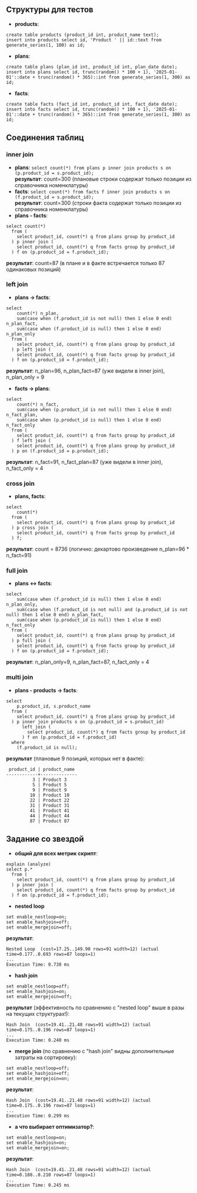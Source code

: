 ## Структуры для тестов

- **products**:
```
create table products (product_id int, product_name text);
insert into products select id, 'Product ' || id::text from generate_series(1, 100) as id;
```
- **plans**:
```
create table plans (plan_id int, product_id int, plan_date date);
insert into plans select id, trunc(random() * 100 + 1), '2025-01-01'::date + trunc(random() * 365)::int from generate_series(1, 300) as id;
```
- **facts**:
```
create table facts (fact_id int, product_id int, fact_date date);
insert into facts select id, trunc(random() * 100 + 1), '2025-01-01'::date + trunc(random() * 365)::int from generate_series(1, 300) as id;
```

## Соединения таблиц

### inner join

- **plans**: `select count(*) from plans p inner join products s on (p.product_id = s.product_id);` \
**результат**: count=300 (плановые строки содержат только позиции из справочника номенклатуры)
- **facts**: `select count(*) from facts f inner join products s on (f.product_id = s.product_id);` \
**результат**: count=300 (строки факта содержат только позиции из справочника номенклатуры)
- **plans - facts**:
```
select count(*)
  from (
    select product_id, count(*) q from plans group by product_id
  ) p inner join (
    select product_id, count(*) q from facts group by product_id
  ) f on (p.product_id = f.product_id);
```
**результат**: count=87 (в плане и в факте встречается только 87 одинаковых позиций)

### left join

- **plans -> facts**:
```
select
    count(*) n_plan,
    sum(case when (f.product_id is not null) then 1 else 0 end) n_plan_fact,
    sum(case when (f.product_id is null) then 1 else 0 end) n_plan_only
  from (
    select product_id, count(*) q from plans group by product_id
  ) p left join (
    select product_id, count(*) q from facts group by product_id
  ) f on (p.product_id = f.product_id);
```
**результат**: n_plan=96, n_plan_fact=87 (уже видели в inner join), n_plan_only = 9

- **facts -> plans**:
```
select
    count(*) n_fact,
    sum(case when (p.product_id is not null) then 1 else 0 end) n_fact_plan,
    sum(case when (p.product_id is null) then 1 else 0 end) n_fact_only
  from (
    select product_id, count(*) q from facts group by product_id
  ) f left join (
    select product_id, count(*) q from plans group by product_id
  ) p on (f.product_id = p.product_id);
```
**результат**: n_fact=91, n_fact_plan=87 (уже видели в inner join), n_fact_only = 4

### cross join

- **plans, facts**:
```
select
    count(*)
  from (
    select product_id, count(*) q from plans group by product_id
  ) p cross join (
    select product_id, count(*) q from facts group by product_id
  ) f;
```
**результат**: count = 8736 (логично: декартово произведение n_plan=96 * n_fact=91)

### full join

- **plans <-> facts**:
```
select
    sum(case when (f.product_id is null) then 1 else 0 end) n_plan_only,
    sum(case when (f.product_id is not null) and (p.product_id is not null) then 1 else 0 end) n_plan_fact,
    sum(case when (p.product_id is null) then 1 else 0 end) n_fact_only
  from (
    select product_id, count(*) q from plans group by product_id
  ) p full join (
    select product_id, count(*) q from facts group by product_id
  ) f on (p.product_id = f.product_id);
```
**результат**:  n_plan_only=9, n_plan_fact=87, n_fact_only = 4

### multi join

- **plans - products -> facts**:

```
select
    p.product_id, s.product_name
  from (
    select product_id, count(*) q from plans group by product_id
  ) p inner join products s on (p.product_id = s.product_id)
      left join (
        select product_id, count(*) q from facts group by product_id
      ) f on (p.product_id = f.product_id)
  where
    (f.product_id is null);
```
**результат** (плановые 9 позиций, которых нет в факте):
```
 product_id | product_name
------------+--------------
          3 | Product 3
          5 | Product 5
          9 | Product 9
         10 | Product 10
         22 | Product 22
         31 | Product 31
         41 | Product 41
         44 | Product 44
         87 | Product 87
```

## Задание со звездой

- **общий для всех метрик скрипт**:
```
explain (analyze)
select p.*
  from (
    select product_id, count(*) q from plans group by product_id
  ) p inner join (
    select product_id, count(*) q from facts group by product_id
  ) f on (p.product_id = f.product_id);
```

- **nested loop**
```
set enable_nestloop=on;
set enable_hashjoin=off;
set enable_mergejoin=off;
```
**результат**:
```
Nested Loop  (cost=17.25..149.90 rows=91 width=12) (actual time=0.177..0.693 rows=87 loops=1)
...
Execution Time: 0.738 ms
```

- **hash join**
```
set enable_nestloop=off;
set enable_hashjoin=on;
set enable_mergejoin=off;
```
**результат** (эффективность по сравнению с "nested loop" выше в разы на текущих структурах!):
```
Hash Join  (cost=19.41..21.48 rows=91 width=12) (actual time=0.175..0.196 rows=87 loops=1)
...
Execution Time: 0.240 ms
```

- **merge join** (по сравнению с "hash join" видны дополнительные затраты на сортировку):
```
set enable_nestloop=off;
set enable_hashjoin=off;
set enable_mergejoin=on;
```
**результат**:
```
Hash Join  (cost=19.41..21.48 rows=91 width=12) (actual time=0.175..0.196 rows=87 loops=1)
...
Execution Time: 0.299 ms
```

- **а что выбирает оптимизатор?**:
```
set enable_nestloop=on;
set enable_hashjoin=on;
set enable_mergejoin=on;
```
**результат**:
```
Hash Join  (cost=19.41..21.48 rows=91 width=12) (actual time=0.188..0.210 rows=87 loops=1)
...
Execution Time: 0.245 ms
```
